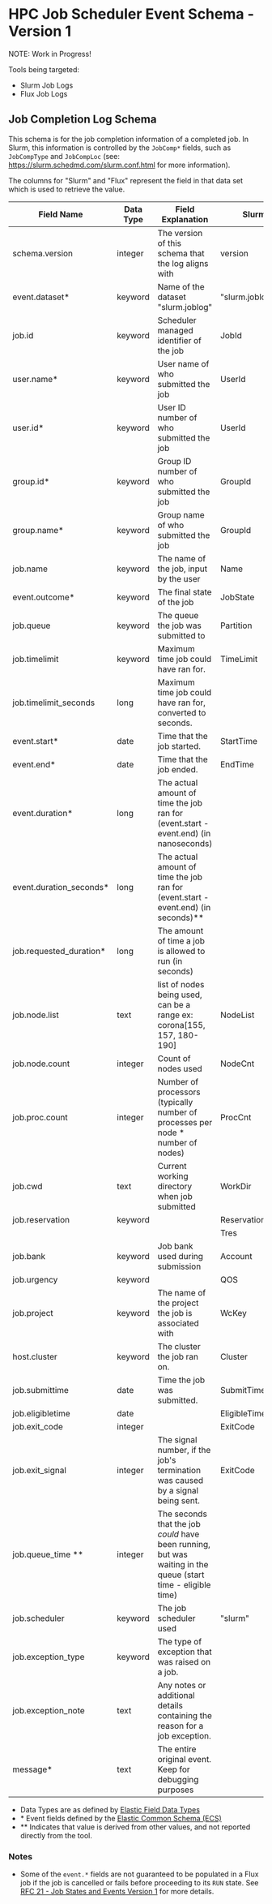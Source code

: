 # HPC Job Scheduler Event Schema - Version 1

NOTE: Work in Progress!

Tools being targeted:

- Slurm Job Logs
- Flux Job Logs

## Job Completion Log Schema

This schema is for the job completion information of a completed job. In Slurm, this information is controlled by the `JobComp*` fields, such as `JobCompType` and `JobCompLoc` (see: <https://slurm.schedmd.com/slurm.conf.html> for more information).

The columns for "Slurm" and "Flux" represent the field in that data set which is used to retrieve the value.

| **Field Name**           | **Data Type** | **Field Explanation**                                                                                         | **Slurm**       | **Flux**         |
| ------------------------ | ------------- | ------------------------------------------------------------------------------------------------------------- | --------------- | ---------------- |
| schema.version           | integer       | The version of this schema that the log aligns with                                                           | version         | version          |
| event.dataset\*          | keyword       | Name of the dataset "slurm.joblog"                                                                            | "slurm.joblog"  | "flux.joblog"    |
| job.id                   | keyword       | Scheduler managed identifier of the job                                                                       | JobId           | id               |
| user.name\*              | keyword       | User name of who submitted the job                                                                            | UserId          | username         |
| user.id\*                | keyword       | User ID number of who submitted the job                                                                       | UserId          | userId           |
| group.id\*               | keyword       | Group ID number of who submitted the job                                                                      | GroupId         |                  |
| group.name\*             | keyword       | Group name of who submitted the job                                                                           | GroupId         |                  |
| job.name                 | keyword       | The name of the job, input by the user                                                                        | Name            | jobspec.name     |
| event.outcome\*          | keyword       | The final state of the job                                                                                    | JobState        | result           |
| job.queue                | keyword       | The queue the job was submitted to                                                                            | Partition       | queue            |
| job.timelimit            | keyword       | Maximum time job could have ran for.                                                                          | TimeLimit       | expiration       |
| job.timelimit_seconds    | long          | Maximum time job could have ran for, converted to seconds.                                                    |                 |                  |
| event.start\*            | date          | Time that the job started.                                                                                    | StartTime       | t_run            |
| event.end\*              | date          | Time that the job ended.                                                                                      | EndTime         | t_inactive       |
| event.duration\*         | long          | The actual amount of time the job ran for (event.start - event.end) (in nanoseconds)                          |                 |                  |
| event.duration_seconds\* | long          | The actual amount of time the job ran for (event.start - event.end) (in seconds)\*\*                          |                 |                  |
| job.requested_duration\* | long          | The amount of time a job is allowed to run (in seconds)                                                       |                 | jobspec.duration |
| job.node.list            | text          | list of nodes being used, can be a range ex: corona[155, 157, 180-190]                                        | NodeList        | R.hostlist       |
| job.node.count           | integer       | Count of nodes used                                                                                           | NodeCnt         | nnodes           |
| job.proc.count           | integer       | Number of processors (typically number of processes per node \* number of nodes)                              | ProcCnt         |                  |
| job.cwd                  | text          | Current working directory when job submitted                                                                  | WorkDir         |                  |
| job.reservation          | keyword       |                                                                                                               | ReservationName |                  |
|                          |               |                                                                                                               | Tres            |                  |
| job.bank                 | keyword       | Job bank used during submission                                                                               | Account         | bank             |
| job.urgency              | keyword       |                                                                                                               | QOS             | urgency          |
| job.project              | keyword       | The name of the project the job is associated with                                                            | WcKey           |                  |
| host.cluster             | keyword       | The cluster the job ran on.                                                                                   | Cluster         |                  |
| job.submittime           | date          | Time the job was submitted.                                                                                   | SubmitTime      | jobspec.t_submit |
| job.eligibletime         | date          |                                                                                                               | EligibleTime    |                  |
| job.exit_code            | integer       |                                                                                                               | ExitCode        | waitstatus       |
| job.exit_signal          | integer       | The signal number, if the job's termination was caused by a signal being sent.                                | ExitCode        |                  |
| job.queue_time \*\*      | integer       | The seconds that the job _could_ have been running, but was waiting in the queue (start time - eligible time) |                 |                  |
| job.scheduler            | keyword       | The job scheduler used                                                                                        | "slurm"         | "flux"           |
| job.exception_type       | keyword       | The type of exception that was raised on a job.                                                               |                 | exception_type   |
| job.exception_note       | text          | Any notes or additional details containing the reason for a job exception.                                    |                 | exception_note   |
| message\*                | text          | The entire original event. Keep for debugging purposes                                                        |                 |                  |

- Data Types are as defined by [Elastic Field Data Types](https://www.elastic.co/guide/en/elasticsearch/reference/current/mapping-types.html)
- \* Event fields defined by the [Elastic Common Schema (ECS)](https://www.elastic.co/guide/en/ecs/current/ecs-field-reference.html)
- \*\* Indicates that value is derived from other values, and not reported directly from the tool.

### Notes

* Some of the `event.*` fields are not guaranteed to be populated in a Flux job
if the job is cancelled or fails before proceeding to its `RUN` state. See
[RFC 21 - Job States and Events Version 1](https://flux-framework.readthedocs.io/projects/flux-rfc/en/latest/spec_21.html) for more details.
